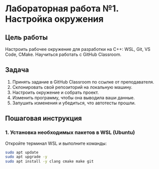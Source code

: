 # Лабораторная работа №1. Настройка окружения

## Цель работы
Настроить рабочее окружение для разработки на C++: WSL, Git, VS Code, CMake. Научиться работать с GitHub Classroom.

## Задача
1. Принять задание в GitHub Classroom по ссылке от преподавателя.
2. Склонировать свой репозиторий на локальную машину.
3. Настроить окружение и собрать проект.
4. Изменить программу, чтобы она выводила ваши данные.
5. Запушить изменения и убедиться, что автотесты прошли.

## Пошаговая инструкция

### 1. Установка необходимых пакетов в WSL (Ubuntu)
Откройте терминал WSL и выполните команды:
```bash
sudo apt update
sudo apt upgrade -y
sudo apt install -y clang cmake make git

